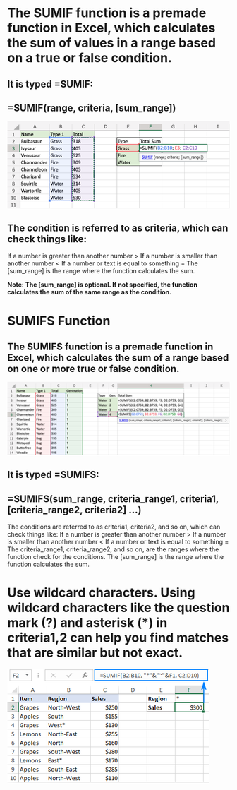 # The SUMIF function is a premade function in Excel, which calculates the sum of values in a range based on a true or false condition.

## It is typed =SUMIF:
## =SUMIF(range, criteria, [sum_range])
![image alt](https://github.com/Shohanur97/Excel-Basic-to-Advance/blob/main/Math%20FUNCTION/Sumif.png)

## The condition is referred to as criteria, which can check things like:

If a number is greater than another number >
If a number is smaller than another number <
If a number or text is equal to something =
The [sum_range] is the range where the function calculates the sum.

**Note: The [sum_range] is optional.
If not specified, the function calculates the sum of the same range as the condition.**

# SUMIFS Function
## The SUMIFS function is a premade function in Excel, which calculates the sum of a range based on one or more true or false condition.

![image alt](https://github.com/Shohanur97/Excel-Basic-to-Advance/blob/main/Math%20FUNCTION/Sumifs.png)
## It is typed =SUMIFS:

## =SUMIFS(sum_range, criteria_range1, criteria1, [criteria_range2, criteria2] ...)
The conditions are referred to as criteria1, criteria2, and so on, which can check things like:
If a number is greater than another number >
If a number is smaller than another number <
If a number or text is equal to something =
The criteria_range1, criteria_range2, and so on, are the ranges where the function check for the conditions.
The [sum_range] is the range where the function calculates the sum.

# Use wildcard characters. Using wildcard characters like the question mark (?) and asterisk (*) in criteria1,2 can help you find matches that are similar but not exact.

![image alt](https://github.com/Shohanur97/Excel-Basic-to-Advance/blob/main/Math%20FUNCTION/Wildcard.png)

